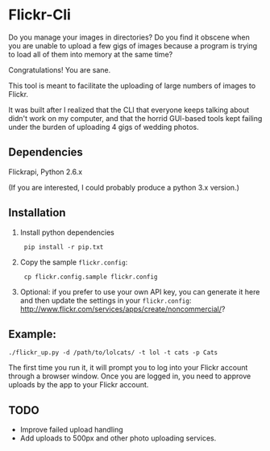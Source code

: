 Flickr-Cli
==========

Do you manage your images in directories? Do you find it obscene when you are unable to upload a few gigs of images because a program is trying to load all of them into memory at the same time?

Congratulations!  You are sane.

This tool is meant to facilitate the uploading of large numbers of images to Flickr.  

It was built after I realized that the CLI that everyone keeps talking about didn't work on my computer, and that the horrid GUI-based tools kept failing under the burden of uploading 4 gigs of wedding photos.

Dependencies
------------
Flickrapi, Python 2.6.x

(If you are interested, I could probably produce a python 3.x version.)

Installation
------------
1. Install python dependencies

        pip install -r pip.txt

2. Copy the sample `flickr.config`:

        cp flickr.config.sample flickr.config

3. Optional: if you prefer to use your own API key, you can generate
it here and then update the settings in your `flickr.config`:
http://www.flickr.com/services/apps/create/noncommercial/?


Example:
--------

    ./flickr_up.py -d /path/to/lolcats/ -t lol -t cats -p Cats

The first time you run it, it will prompt you to log into your Flickr account through a browser window.  Once you are logged in, you need to approve uploads by the app to your Flickr account.


TODO
----
- Improve failed upload handling
- Add uploads to 500px and other photo uploading services.
